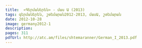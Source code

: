 ```yaml
---
title:  «Գերմաներեն» - մաս Ա (2013)
tags: գերմաներեն, շտեմարան2012-2013, մասԱ, շտեմարան
date: 2012-10-28
image: germany2012-1
description: 
pages: 311
pdfUrl: http://atc.am/files/shtemaranner/German_I_2013.pdf
---
```




	
